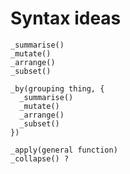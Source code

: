 # Syntax ideas

    _summarise()
    _mutate()
    _arrange()
    _subset()

    _by(grouping thing, {
      _summarise()
      _mutate()
      _arrange()
      _subset()
    })

    _apply(general function)
    _collapse() ?

